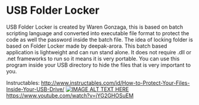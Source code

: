 # USB Folder Locker
USB Folder Locker is created by Waren Gonzaga, this is based on batch scripting language and converted into executable file format to protect the code as well the password inside the batch file. The idea of locking folder is based on Folder Locker made by deepak-arora. This batch based application is lightweight and can run stand alone. It does not require .dll or .net frameworks to run so it means it is very portable. You can use this program inside your USB directory to hide the files that is very important to you.

Instructables: http://www.instructables.com/id/How-to-Protect-Your-Files-Inside-Your-USB-Drive/
[![IMAGE ALT TEXT HERE](http://img.youtube.com/vi/jYG2GHOSuEM/0.jpg)](https://www.youtube.com/watch?v=jYG2GHOSuEM)
https://www.youtube.com/watch?v=jYG2GHOSuEM

